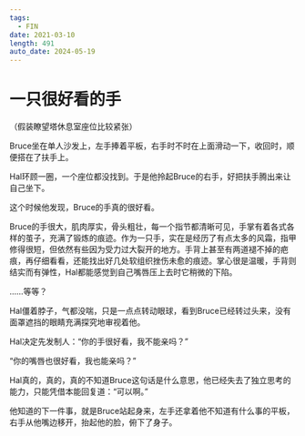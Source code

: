 ```yaml
---
tags:
  - FIN
date: 2021-03-10
length: 491
auto_date: 2024-05-19
---
```


# 一只很好看的手

（假装瞭望塔休息室座位比较紧张）

Bruce坐在单人沙发上，左手捧着平板，右手时不时在上面滑动一下，收回时，顺便搭在了扶手上。

Hal环顾一圈，一个座位都没找到。于是他拎起Bruce的右手，好把扶手腾出来让自己坐下。

这个时候他发现，Bruce的手真的很好看。

Bruce的手很大，肌肉厚实，骨头粗壮，每一个指节都清晰可见，手掌有着各式各样的茧子，充满了锻炼的痕迹。作为一只手，实在是经历了有点太多的风霜，指甲修得很短，但依然有些因为受力过大裂开的地方。手背上甚至有两道褪不掉的疤痕，再仔细看看，还能找出好几处软组织挫伤未愈的痕迹。掌心很是温暖，手背则结实而有弹性，Hal都能感觉到自己嘴唇压上去时它稍微的下陷。

……等等？

Hal僵着脖子，气都没喘，只是一点点转动眼球，看到Bruce已经转过头来，没有面罩遮挡的眼睛充满探究地审视着他。

Hal决定先发制人：“你的手很好看，我不能亲吗？”

“你的嘴唇也很好看，我也能亲吗？”

Hal真的，真的，真的不知道Bruce这句话是什么意思，他已经失去了独立思考的能力，只能凭借本能回复道：“可以啊。”

他知道的下一件事，就是Bruce站起身来，左手还拿着他不知道有什么事的平板，右手从他嘴边移开，抬起他的脸，俯下了身子。
